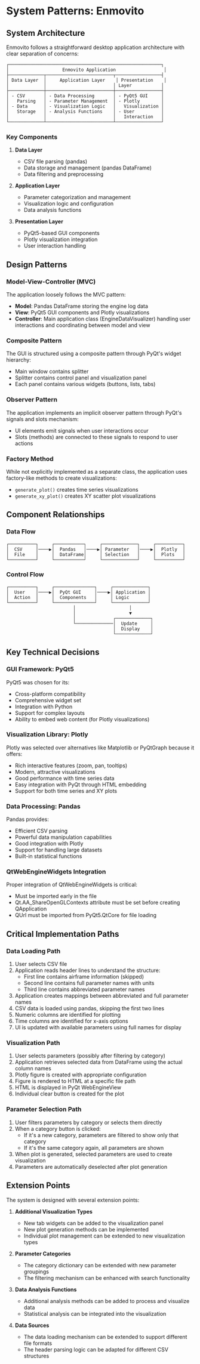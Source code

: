 # System Patterns: Enmovito

## System Architecture

Enmovito follows a straightforward desktop application architecture with clear separation of concerns:

```
┌─────────────────────────────────────────────────────────┐
│                    Enmovito Application                  │
├─────────────┬─────────────────────────┬─────────────────┤
│ Data Layer  │     Application Layer    │ Presentation    │
│             │                         │ Layer           │
├─────────────┼─────────────────────────┼─────────────────┤
│ - CSV       │ - Data Processing       │ - PyQt5 GUI     │
│   Parsing   │ - Parameter Management  │ - Plotly        │
│ - Data      │ - Visualization Logic   │   Visualization │
│   Storage   │ - Analysis Functions    │ - User          │
│             │                         │   Interaction   │
└─────────────┴─────────────────────────┴─────────────────┘
```

### Key Components

1. **Data Layer**
   - CSV file parsing (pandas)
   - Data storage and management (pandas DataFrame)
   - Data filtering and preprocessing

2. **Application Layer**
   - Parameter categorization and management
   - Visualization logic and configuration
   - Data analysis functions

3. **Presentation Layer**
   - PyQt5-based GUI components
   - Plotly visualization integration
   - User interaction handling

## Design Patterns

### Model-View-Controller (MVC)

The application loosely follows the MVC pattern:

- **Model**: Pandas DataFrame storing the engine log data
- **View**: PyQt5 GUI components and Plotly visualizations
- **Controller**: Main application class (EngineDataVisualizer) handling user interactions and coordinating between model and view

### Composite Pattern

The GUI is structured using a composite pattern through PyQt's widget hierarchy:

- Main window contains splitter
- Splitter contains control panel and visualization panel
- Each panel contains various widgets (buttons, lists, tabs)

### Observer Pattern

The application implements an implicit observer pattern through PyQt's signals and slots mechanism:

- UI elements emit signals when user interactions occur
- Slots (methods) are connected to these signals to respond to user actions

### Factory Method

While not explicitly implemented as a separate class, the application uses factory-like methods to create visualizations:

- `generate_plot()` creates time series visualizations
- `generate_xy_plot()` creates XY scatter plot visualizations

## Component Relationships

### Data Flow

```
┌──────────┐     ┌───────────┐     ┌─────────────┐     ┌──────────┐
│  CSV     │────▶│  Pandas   │────▶│ Parameter   │────▶│  Plotly  │
│  File    │     │  DataFrame│     │ Selection   │     │  Plots   │
└──────────┘     └───────────┘     └─────────────┘     └──────────┘
```

### Control Flow

```
┌──────────┐     ┌───────────────┐     ┌─────────────┐
│  User    │────▶│  PyQt GUI     │────▶│ Application │
│  Action  │     │  Components   │     │ Logic       │
└──────────┘     └───────────────┘     └─────────────┘
                         │                    │
                         │                    ▼
                         │              ┌─────────────┐
                         └──────────────│  Update     │
                                        │  Display    │
                                        └─────────────┘
```

## Key Technical Decisions

### GUI Framework: PyQt5

PyQt5 was chosen for its:
- Cross-platform compatibility
- Comprehensive widget set
- Integration with Python
- Support for complex layouts
- Ability to embed web content (for Plotly visualizations)

### Visualization Library: Plotly

Plotly was selected over alternatives like Matplotlib or PyQtGraph because it offers:
- Rich interactive features (zoom, pan, tooltips)
- Modern, attractive visualizations
- Good performance with time series data
- Easy integration with PyQt through HTML embedding
- Support for both time series and XY plots

### Data Processing: Pandas

Pandas provides:
- Efficient CSV parsing
- Powerful data manipulation capabilities
- Good integration with Plotly
- Support for handling large datasets
- Built-in statistical functions

### QtWebEngineWidgets Integration

Proper integration of QtWebEngineWidgets is critical:
- Must be imported early in the file
- Qt.AA_ShareOpenGLContexts attribute must be set before creating QApplication
- QUrl must be imported from PyQt5.QtCore for file loading

## Critical Implementation Paths

### Data Loading Path

1. User selects CSV file
2. Application reads header lines to understand the structure:
   - First line contains airframe information (skipped)
   - Second line contains full parameter names with units
   - Third line contains abbreviated parameter names
3. Application creates mappings between abbreviated and full parameter names
4. CSV data is loaded using pandas, skipping the first two lines
5. Numeric columns are identified for plotting
6. Time columns are identified for x-axis options
7. UI is updated with available parameters using full names for display

### Visualization Path

1. User selects parameters (possibly after filtering by category)
2. Application retrieves selected data from DataFrame using the actual column names
3. Plotly figure is created with appropriate configuration
4. Figure is rendered to HTML at a specific file path
5. HTML is displayed in PyQt WebEngineView
6. Individual clear button is created for the plot

### Parameter Selection Path

1. User filters parameters by category or selects them directly
2. When a category button is clicked:
   - If it's a new category, parameters are filtered to show only that category
   - If it's the same category again, all parameters are shown
3. When plot is generated, selected parameters are used to create visualization
4. Parameters are automatically deselected after plot generation

## Extension Points

The system is designed with several extension points:

1. **Additional Visualization Types**
   - New tab widgets can be added to the visualization panel
   - New plot generation methods can be implemented
   - Individual plot management can be extended to new visualization types

2. **Parameter Categories**
   - The category dictionary can be extended with new parameter groupings
   - The filtering mechanism can be enhanced with search functionality

3. **Data Analysis Functions**
   - Additional analysis methods can be added to process and visualize data
   - Statistical analysis can be integrated into the visualization

4. **Data Sources**
   - The data loading mechanism can be extended to support different file formats
   - The header parsing logic can be adapted for different CSV structures
